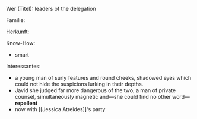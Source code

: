 Wer (Titel): leaders of the delegation

Familie:

Herkunft:

Know-How: 
- smart

Interessantes:  
- a young man of surly features and round cheeks, shadowed eyes which could not hide the suspicions lurking in their depths.
- Javid she judged far more dangerous of the two, a man of private counsel, simultaneously magnetic and—she could find no other word—**repellent**
- now with [[Jessica Atreides]]'s party 
